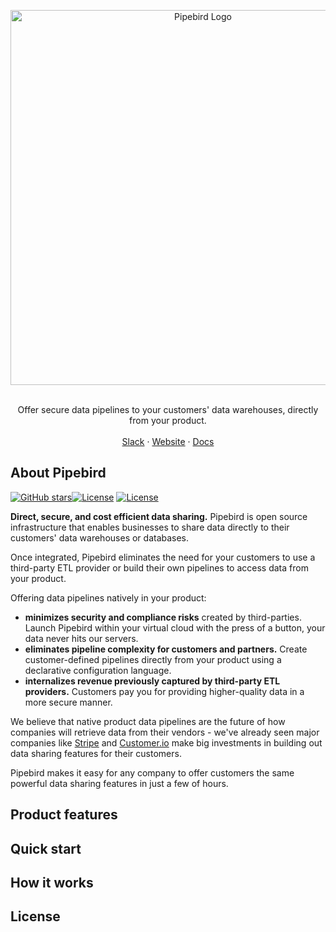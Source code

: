 <!-- PIPEBIRD LOGO -->
<p align="center">
  <a href="https://github.com/pipebird/pipebird">
    <img src="https://uploads-ssl.webflow.com/6219b67aebd6fd87049d2e0e/630a5bad9da42615ec6a9649_readmeimage.svg" width="600" alt="Pipebird Logo">
  </a>

  <p align="center">
   <br />
    Offer secure data pipelines to your customers' data warehouses, directly from your product.
    <br />
    <br />
    <a href="https://join.slack.com/t/pipebirdcommunity/shared_invite/zt-1emvmxdk6-jBc9qXDDgeLhinJ8ktOgHg">Slack</a>
    ·
    <a href="https://pipebird.com/">Website</a>
    ·
    <a href="https://docs.pipebird.com/reference/welcome-to-pipebird">Docs</a>
  </p>
</p>


## About Pipebird

[![GitHub stars](https://img.shields.io/github/stars/pipebird/pipebird?style=social&label=Star&maxAge=2592000)](https://GitHub.com/pipebird/pipebird/stargazers/)[![License](https://img.shields.io/static/v1?label=license&message=MIT&color=brightgreen)](https://github.com/pipebird/pipebird/tree/a9b1c6c0420550ad5069aca66c295223e0d05e27/LICENSE/README.md) [![License](https://img.shields.io/static/v1?label=license&message=ELv2&color=brightgreen)](https://github.com/pipebird/pipebird/tree/a9b1c6c0420550ad5069aca66c295223e0d05e27/LICENSE/README.md)

**Direct, secure, and cost efficient data sharing.** Pipebird is open source infrastructure that enables businesses to share data directly to their customers' data warehouses or databases.

Once integrated, Pipebird eliminates the need for your customers to use a third-party ETL provider or build their own pipelines to access data from your product.

Offering data pipelines natively in your product:
- **minimizes security and compliance risks** created by third-parties. Launch Pipebird within your virtual cloud with the press of a button, your data never hits our servers.
- **eliminates pipeline complexity for customers and partners.** Create customer-defined pipelines directly from your product using a declarative configuration language.
- **internalizes revenue previously captured by third-party ETL providers.** Customers pay you for providing higher-quality data in a more secure manner.

We believe that native product data pipelines are the future of how companies will retrieve data from their vendors - we've already seen major companies like [Stripe](https://stripe.com/data-pipeline) and [Customer.io](https://customer.io/data-warehouse) make big investments in building out data sharing features for their customers.

Pipebird makes it easy for any company to offer customers the same powerful data sharing features in just a few of hours.

## Product features


## Quick start


## How it works


## License

